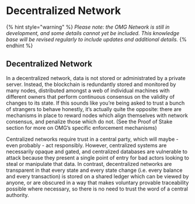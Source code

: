 # Decentralized Network

{% hint style="warning" %}
_Please note: the OMG Network is still in development, and some details cannot yet be included. This knowledge base will be revised regularly to include updates and additional details._
{% endhint %}

## Decentralized Network

In a decentralized network, data is not stored or administrated by a private server. Instead, the blockchain is redundantly stored and monitored by many nodes, distributed amongst a web of individual machines with different owners that perform continuous consensus on the validity of changes to its state. If this sounds like you’re being asked to trust a bunch of strangers to behave honestly, it’s actually quite the opposite: there are mechanisms in place to reward nodes which align themselves with network consensus, and penalize those which do not. \(See the Proof of Stake section for more on OMG’s specific enforcement mechanisms\)

Centralized networks require trust in a central party, which will maybe - even probably - act responsibly. However, centralized systems are necessarily opaque and gated, and centralized databases are vulnerable to attack because they present a single point of entry for bad actors looking to steal or manipulate that data. In contrast, decentralized networks are transparent in that every state and every state change \(i.e. every balance and every transaction\) is stored on a shared ledger which can be viewed by anyone, or are obscured in a way that makes voluntary provable traceability possible where necessary, so there is no need to trust the word of a central authority.

